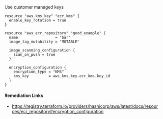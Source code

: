 
Use customer managed keys

```hcl
resource "aws_kms_key" "ecr_kms" {
  enable_key_rotation = true
}

resource "aws_ecr_repository" "good_example" {
  name                 = "bar"
  image_tag_mutability = "MUTABLE"

  image_scanning_configuration {
    scan_on_push = true
  }

  encryption_configuration {
    encryption_type = "KMS"
    kms_key         = aws_kms_key.ecr_kms.key_id
  }
}
```

#### Remediation Links
 - https://registry.terraform.io/providers/hashicorp/aws/latest/docs/resources/ecr_repository#encryption_configuration

